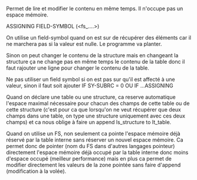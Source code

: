 Permet de lire et modifier le contenu en même temps. Il n'occupe pas un espace mémoire.

ASSIGNING FIELD-SYMBOL (<fs_….>)

On utilise un field-symbol quand on est sur de récupérer des éléments car il ne marchera pas si la valeur est nulle. Le programme va planter. 

Sinon on peut changer le contenu de la structure mais en changeant la structure ça ne change pas en même temps le contenu de la table donc il faut rajouter une ligne pour changer le contenu de la table.

Ne pas utiliser un field symbol si on est pas sur qu'il est affecté à une valeur, sinon il faut soit ajouter IF SY-SUBRC = 0 
OU
IF ...ASSIGNING

Quand on déclare une table ou une structure, ca reserve automatique l'espace maximal nécessaire pour 
chacun des champs de cette table ou de cette structure (c'est pour ca que lorsqu'on ne veut récupérer que 
deux champs dans une table, on type une structure uniquement avec ces deux champs) et ca nous oblige à 
faire un append ls_structure to It_table. 

Quand on utilise un FS, non seulement ca pointe l'espace mémoire déjà réservé par la table interne sans 
réserver un nouvel espace mémoire. Ca permet donc de pointer (nom du FS dans d'autres langages 
pointeur) directement l'espace mémoire déjà occupé par la table interne donc moins d'espace occupé 
(meilleur performance) mais en plus ca permet de modifier directement les valeurs de la zone pointée 
sans faire d'append (modification à la volée). 